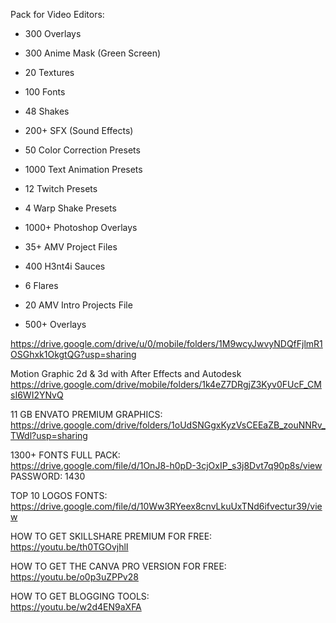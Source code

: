 Pack for Video Editors:<br>

- 300 Overlays<br>
- 300 Anime Mask (Green Screen)<br>
- 20 Textures<br>

- 100 Fonts<br>
- 48 Shakes<br>
- 200+ SFX (Sound Effects)<br>
- 50 Color Correction Presets<br>
- 1000 Text Animation Presets<br>
- 12 Twitch Presets<br>
- 4 Warp Shake Presets<br>
- 1000+ Photoshop Overlays<br>
- 35+ AMV Project Files<br>
- 400 H3nt4i Sauces<br>
- 6 Flares<br>
- 20 AMV Intro Projects File<br>
- 500+ Overlays<br>

https://drive.google.com/drive/u/0/mobile/folders/1M9wcyJwvyNDQfFjlmR1OSGhxk1OkgtQG?usp=sharing

Motion Graphic 2d & 3d with After Effects and Autodesk<br>
https://drive.google.com/drive/mobile/folders/1k4eZ7DRgjZ3Kyv0FUcF_CMsI6WI2YNvQ

11 GB ENVATO PREMIUM GRAPHICS:<br>
https://drive.google.com/drive/folders/1oUdSNGgxKyzVsCEEaZB_zouNNRv_TWdl?usp=sharing

1300+ FONTS FULL PACK:<br>
https://drive.google.com/file/d/1OnJ8-h0pD-3cjOxIP_s3j8Dvt7q90p8s/view<br>
PASSWORD: 1430

TOP 10 LOGOS FONTS:<br>
https://drive.google.com/file/d/10Ww3RYeex8cnvLkuUxTNd6ifvectur39/view

HOW TO GET SKILLSHARE PREMIUM FOR FREE:<br>
https://youtu.be/th0TGOvjhlI

HOW TO GET THE CANVA PRO VERSION FOR FREE:<br>
https://youtu.be/o0p3uZPPv28


HOW TO GET BLOGGING TOOLS:<br>
https://youtu.be/w2d4EN9aXFA
